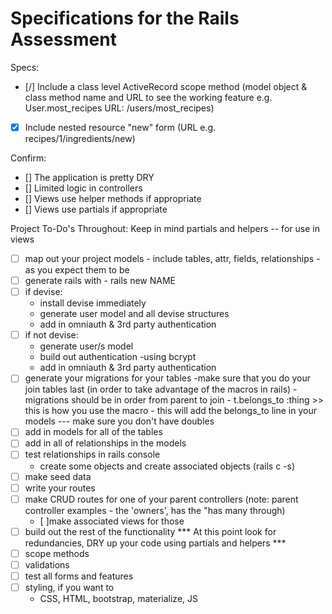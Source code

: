 # Specifications for the Rails Assessment

Specs:
<!-- - [x] Using Ruby on Rails for the project -->
<!-- - [x] Include at least one has_many relationship (x has_many y; e.g. User has_many Recipes)  -->
<!-- - [x] Include at least one belongs_to relationship (x belongs_to y; e.g. Post belongs_to User)
- [x] Include at least two has_many through relationships (x has_many y through z; e.g. Recipe has_many Items through Ingredients) -->
<!-- - [x] Include at least one many-to-many relationship (x has_many y through z, y has_many x through z; e.g. Recipe has_many Items through Ingredients, Item has_many Recipes through Ingredients)
- [x] The "through" part of the has_many through includes at least one user submittable attribute, that is to say, some attribute other than its foreign keys that can be submitted by the app's user (attribute_name e.g. ingredients.quantity)
- [x] Include reasonable validations for simple model objects (list of model objects with validations e.g. User, Recipe, Ingredient, Item) -->
- [/] Include a class level ActiveRecord scope method (model object & class method name and URL to see the working feature e.g. User.most_recipes URL: /users/most_recipes)
<!-- - [x] Include signup (how e.g. Devise)
- [x] Include login (how e.g. Devise)
- [x] Include logout (how e.g. Devise) -->
<!-- - [x] Include third party signup/login (how e.g. Devise/OmniAuth) -->
<!-- - [x] Include nested resource show or index (URL e.g. users/2/recipes) -->
- [x] Include nested resource "new" form (URL e.g. recipes/1/ingredients/new)
<!-- - [x] Include form display of validation errors (form URL e.g. /recipes/new) -->



Confirm:
- [] The application is pretty DRY
- [] Limited logic in controllers
- [] Views use helper methods if appropriate
- [] Views use partials if appropriate



Project To-Do's
Throughout: Keep in mind partials and helpers -- for use in views 
-[ ] map out your project models - include tables, attr, fields, relationships - as you expect them to be
-[ ] generate rails with - rails new NAME
-[ ] if devise:
    - install devise immediately
    - generate user model and all devise structures
    - add in omniauth & 3rd party authentication
-[ ] if not devise:
    - generate user/s model
    - build out authentication
        -using bcrypt
    - add in omniauth & 3rd party authentication
-[ ] generate your migrations for your tables
    -make sure that you do your join tables last (in order to take advantage of the macros in rails)
        - migrations should be in order from parent to join
        - t.belongs_to :thing >> this is how you use the macro
            - this will add the belongs_to line in your models --- make sure you don't have doubles
-[ ] add in models for all of the tables
-[ ] add in all of relationships in the models
-[ ] test relationships in rails console
    - create some objects and create associated objects (rails c -s)
-[ ] make seed data
-[ ] write your routes
-[ ] make CRUD routes for one of your parent controllers (note: parent controller examples - the 'owners', has the "has many through)
    - [ ]make associated views for those
-[ ] build out the rest of the functionality
*** At this point look for redundancies, DRY up your code using partials and helpers ***
-[ ] scope methods
-[ ] validations
-[ ] test all forms and features
-[ ] styling, if you want to
    - CSS, HTML, bootstrap, materialize, JS